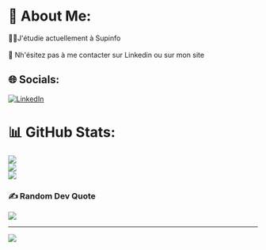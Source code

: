 # 💫 About Me:
👨‍🎓J'étudie actuellement à Supinfo<br><br>💬 Nh'ésitez pas à me contacter sur Linkedin ou sur mon site<br>


## 🌐 Socials:
[![LinkedIn](https://img.shields.io/badge/LinkedIn-%230077B5.svg?logo=linkedin&logoColor=white)](https://linkedin.com/in/francoisxavierdesaintjean) 

# 📊 GitHub Stats:
![](https://github-readme-stats.vercel.app/api?username=francoisxavierdesaintjean&theme=dark&hide_border=false&include_all_commits=true&count_private=true)<br/>
![](https://github-readme-streak-stats.herokuapp.com/?user=francoisxavierdesaintjean&theme=dark&hide_border=false)<br/>
![](https://github-readme-stats.vercel.app/api/top-langs/?username=francoisxavierdesaintjean&theme=dark&hide_border=false&include_all_commits=true&count_private=true&layout=compact)

### ✍️ Random Dev Quote
![](https://quotes-github-readme.vercel.app/api?type=horizontal&theme=tokyonight)

---
[![](https://visitcount.itsvg.in/api?id=francoisxavierdesaintjean&icon=0&color=0)](https://visitcount.itsvg.in)

<!-- Proudly created with GPRM ( https://gprm.itsvg.in ) -->
